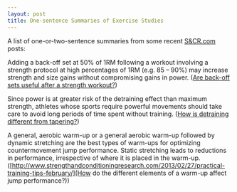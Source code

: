 ```yaml
---
layout: post
title: One-sentence Summaries of Exercise Studies
---
```


A list of one-or-two-sentence summaries from some recent [S&CR.com](http://www.strengthandconditioningresearch.com) posts:

Adding a back-off set at 50% of 1RM following a workout involving a strength protocol at high percentages of 1RM (e.g. 85 – 90%) may increase strength and size gains without compromising gains in power. ([Are back-off sets useful after a strength workout?](http://www.strengthandconditioningresearch.com/2013/02/18/back-off-sets/))

Since power is at greater risk of the detraining effect than maximum strength, athletes whose sports require powerful movements should take care to avoid long periods of time spent without training. ([How is detraining different from tapering?](http://www.strengthandconditioningresearch.com/2013/02/04/tapering/))

A general, aerobic warm-up or a general aerobic warm-up followed by dynamic stretching are the best types of warm-ups for optimizing countermovement jump performance. Static stretching leads to reductions in performance, irrespective of where it is placed in the warm-up. ([http://www.strengthandconditioningresearch.com/2013/02/27/practical-training-tips-february/](How do the different elements of a warm-up affect jump performance?))
